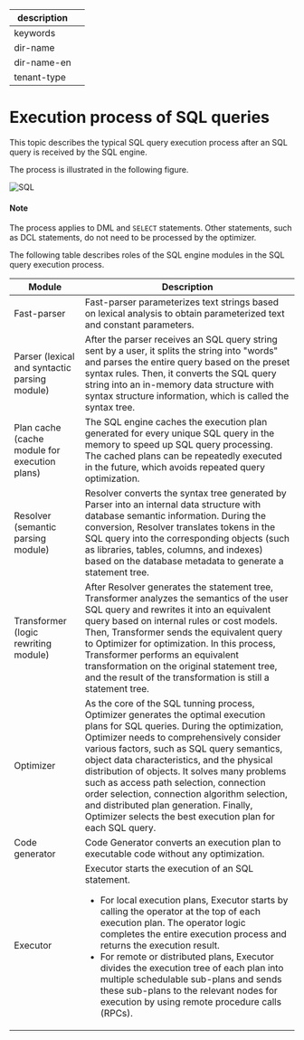|description||
|---|---|
|keywords||
|dir-name||
|dir-name-en||
|tenant-type||

# Execution process of SQL queries

This topic describes the typical SQL query execution process after an SQL query is received by the SQL engine.

The process is illustrated in the following figure.

![SQL](https://obbusiness-private.oss-cn-shanghai.aliyuncs.com/doc/img/observer-enterprise/V4.2.1/EN_US/700.reference/100.oceanbase-database-concepts/%E5%86%85%E6%A0%B815.png)

  <main id="notice" type='explain'>
    <h4>Note</h4>
    <p>The process applies to DML and <code>SELECT</code> statements. Other statements, such as DCL statements, do not need to be processed by the optimizer. </p>
  </main>

The following table describes roles of the SQL engine modules in the SQL query execution process.

| **Module** | **Description** |
|-----------------------|--------|
| Fast-parser | Fast-parser parameterizes text strings based on lexical analysis to obtain parameterized text and constant parameters.  |
| Parser (lexical and syntactic parsing module) | After the parser receives an SQL query string sent by a user, it splits the string into "words" and parses the entire query based on the preset syntax rules. Then, it converts the SQL query string into an in-memory data structure with syntax structure information, which is called the syntax tree.  |
| Plan cache (cache module for execution plans) | The SQL engine caches the execution plan generated for every unique SQL query in the memory to speed up SQL query processing. The cached plans can be repeatedly executed in the future, which avoids repeated query optimization.  |
| Resolver (semantic parsing module) | Resolver converts the syntax tree generated by Parser into an internal data structure with database semantic information. During the conversion, Resolver translates tokens in the SQL query into the corresponding objects (such as libraries, tables, columns, and indexes) based on the database metadata to generate a statement tree.  |
| Transformer (logic rewriting module) | After Resolver generates the statement tree, Transformer analyzes the semantics of the user SQL query and rewrites it into an equivalent query based on internal rules or cost models. Then, Transformer sends the equivalent query to Optimizer for optimization. In this process, Transformer performs an equivalent transformation on the original statement tree, and the result of the transformation is still a statement tree.  |
| Optimizer | As the core of the SQL tunning process, Optimizer generates the optimal execution plans for SQL queries. During the optimization, Optimizer needs to comprehensively consider various factors, such as SQL query semantics, object data characteristics, and the physical distribution of objects. It solves many problems such as access path selection, connection order selection, connection algorithm selection, and distributed plan generation. Finally, Optimizer selects the best execution plan for each SQL query.  |
| Code generator | Code Generator converts an execution plan to executable code without any optimization.  |
| Executor | Executor starts the execution of an SQL statement.  <ul><li> For local execution plans, Executor starts by calling the operator at the top of each execution plan. The operator logic completes the entire execution process and returns the execution result.    </li><li> For remote or distributed plans, Executor divides the execution tree of each plan into multiple schedulable sub-plans and sends these sub-plans to the relevant nodes for execution by using remote procedure calls (RPCs). </li></ul> |



